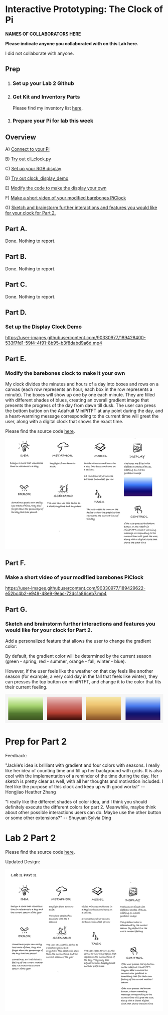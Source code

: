 # Interactive Prototyping: The Clock of Pi
**NAMES OF COLLABORATORS HERE**

**Please indicate anyone you collaborated with on this Lab here.**

I did not collaborate with anyone.

## Prep

1. ### Set up your Lab 2 Github

2. ### Get Kit and Inventory Parts

   Please find my inventory list [here](https://github.com/jackiejiaqiliu/Interactive-Lab-Hub/blob/Fall2022/Lab%202/partslist.md).

3. ### Prepare your Pi for lab this week


## Overview

A) [Connect to your Pi](#part-a)  

B) [Try out cli_clock.py](#part-b) 

C) [Set up your RGB display](#part-c)

D) [Try out clock_display_demo](#part-d) 

E) [Modify the code to make the display your own](#part-e)

F) [Make a short video of your modified barebones PiClock](#part-f)

G) [Sketch and brainstorm further interactions and features you would like for your clock for Part 2.](#part-g)


## Part A. 

Done. Nothing to report.

## Part B. 

Done. Nothing to report.


## Part C. 

Done. Nothing to report.

## Part D. 
### Set up the Display Clock Demo

https://user-images.githubusercontent.com/90330977/189428400-533f7fd1-59f4-4f91-8b95-b3f8dabd9a6d.mp4

## Part E.
### Modify the barebones clock to make it your own

My clock divides the minutes and hours of a day into boxes and rows on a canvas (each row represents an hour, each box in the row represents a minute). The boxes will show up one by one each minute. They are filled with different shades of blues, creating an overall gradient image that presents the progress of the day from dawn till dusk. The user can press the bottom button on the Adafruit MiniPiTFT at any point during the day, and a heart-warming message corresponding to the current time will greet the user, along with a digital clock that shows the exact time.

Please find the source code [here](https://github.com/jackiejiaqiliu/Interactive-Lab-Hub/blob/Fall2022/Lab%202/screen_clock%20-%20Part%201.py).

![Verplank digram](https://github.com/jackiejiaqiliu/Interactive-Lab-Hub/blob/Fall2022/Lab%202/IDD%20Lab%202%20Part%201E%20-%20Verplank%20Diagram.jpg)

## Part F. 
### Make a short video of your modified barebones PiClock

https://user-images.githubusercontent.com/90330977/189429622-e52bc4b2-e949-48e9-9eac-72dc1a86ceb7.mp4

## Part G. 
### Sketch and brainstorm further interactions and features you would like for your clock for Part 2.

Add a personalized feature that allows the user to change the gradient color:

By default, the gradient color will be determined by the current season (green - spring, red - summer, orange - fall, winter - blue).

However, if the user feels like the weather on that day feels like another season (for example, a very cold day in the fall that feels like winter), they can presses the top button on miniPiTFT, and change it to the color that fits their current feeling.

![gradient colors](https://github.com/jackiejiaqiliu/Interactive-Lab-Hub/blob/Fall2022/Lab%202/IDD%20Lab%202%20Part%201G%20-%20Gradient%20Colors.png)


# Prep for Part 2

Feedback:

"Jackie’s idea is brilliant with gradient and four colors with seasons. I really like her idea of counting time and fill up her background with grids. It is also cool with the implementation of a reminder of the time during the day. Her sketch is pretty clear as well, with all her thoughts and motivation included. I feel like the purpose of this clock and keep up with good works!" -- Hongjiao Heather Zhang

"I really like the different shades of color idea, and I think you should definitely execute the different colors for part 2. Meanwhile, maybe think about other possible interactions users can do. Maybe use the other button or some other extensions?" -- Shuyuan Sylvia Ding

# Lab 2 Part 2

Please find the source code [here](https://github.com/jackiejiaqiliu/Interactive-Lab-Hub/blob/Fall2022/Lab%202/screen_clock%20-%20Part%202.py).

Updated Design:

![Verplank digram](https://github.com/jackiejiaqiliu/Interactive-Lab-Hub/blob/Fall2022/Lab%202/IDD%20Lab%202%20Part%202%20-%20Verplank%20Diagram.jpg)



